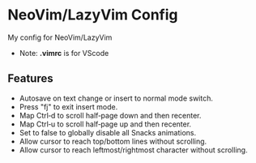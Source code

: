 # NeoVim/LazyVim Config
My config for NeoVim/LazyVim
- Note: **.vimrc** is for VScode

## Features
- Autosave on text change or insert to normal mode switch.
- Press "fj" to exit insert mode.
- Map Ctrl‑d to scroll half‑page down and then recenter.
- Map Ctrl‑u to scroll half‑page up and then recenter.
- Set to false to globally disable all Snacks animations.
- Allow cursor to reach top/bottom lines without scrolling.
- Allow cursor to reach leftmost/rightmost character without scrolling.
